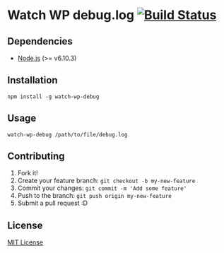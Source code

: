 # Watch WP debug.log [![Build Status](https://travis-ci.org/Apiki/watch-wp-debug.svg?branch=master)](https://travis-ci.org/Apiki/watch-wp-debug)

## Dependencies
* [Node.js](https://nodejs.org/en/download/) (>= v6.10.3)

## Installation
`npm install -g watch-wp-debug`

## Usage
`watch-wp-debug /path/to/file/debug.log`

## Contributing
1. Fork it!
2. Create your feature branch: `git checkout -b my-new-feature`
3. Commit your changes: `git commit -m 'Add some feature'`
4. Push to the branch: `git push origin my-new-feature`
5. Submit a pull request :D

## License
[MIT License](http://opensource.org/licenses/MIT)
